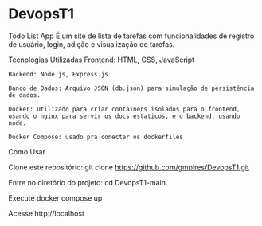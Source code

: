 # DevopsT1
Todo List App
É um site de lista de tarefas com funcionalidades de registro de usuário, login, adição e visualização de tarefas.

Tecnologias Utilizadas
    Frontend: HTML, CSS, JavaScript
    
    Backend: Node.js, Express.js
    
    Banco de Dados: Arquivo JSON (db.json) para simulação de persistência de dados.
    
    Docker: Utilizado para criar containers isolados para o frontend, usando o nginx para servir os docs estaticos, e o backend, usando node.
    
    Docker Compose: usado pra conectar os dockerfiles
    
Como Usar

  Clone este repositório: git clone https://github.com/gmpires/DevopsT1.git
  
  Entre no diretório do projeto: cd DevopsT1-main
  
  Execute docker compose up 
  
  Acesse http://localhost
  
